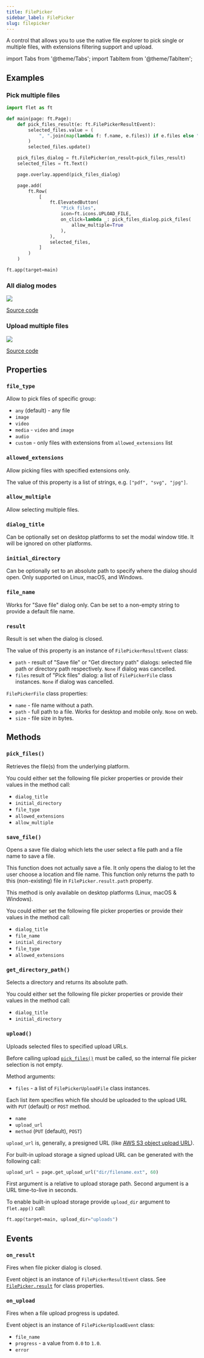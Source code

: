 ```yaml
---
title: FilePicker
sidebar_label: FilePicker
slug: filepicker
---
```


A control that allows you to use the native file explorer to pick single or multiple files, with extensions filtering support and upload.

import Tabs from '@theme/Tabs';
import TabItem from '@theme/TabItem';

## Examples

### Pick multiple files

<Tabs groupId="language">
  <TabItem value="python" label="Python" default>

```python
import flet as ft

def main(page: ft.Page):
    def pick_files_result(e: ft.FilePickerResultEvent):
        selected_files.value = (
            ", ".join(map(lambda f: f.name, e.files)) if e.files else "Cancelled!"
        )
        selected_files.update()

    pick_files_dialog = ft.FilePicker(on_result=pick_files_result)
    selected_files = ft.Text()

    page.overlay.append(pick_files_dialog)

    page.add(
        ft.Row(
            [
                ft.ElevatedButton(
                    "Pick files",
                    icon=ft.icons.UPLOAD_FILE,
                    on_click=lambda _: pick_files_dialog.pick_files(
                        allow_multiple=True
                    ),
                ),
                selected_files,
            ]
        )
    )

ft.app(target=main)
```
  </TabItem>
</Tabs>

### All dialog modes

<img src="/img/docs/controls/file-picker/file-picker-all-modes-demo.png" className="screenshot-70" />

[Source code](https://github.com/flet-dev/examples/blob/main/python/controls/file-picker/file-picker-all-modes.py)

### Upload multiple files

<img src="/img/docs/controls/file-picker/file-picker-multiple-uploads.png" className="screenshot-40" />

[Source code](https://github.com/flet-dev/examples/blob/main/python/controls/file-picker/file-picker-upload-progress.py)

## Properties

### `file_type`

Allow to pick files of specific group:

* `any` (default) - any file
* `image`
* `video`
* `media` - `video` and `image`
* `audio`
* `custom` - only files with extensions from `allowed_extensions` list

### `allowed_extensions`

Allow picking files with specified extensions only.

The value of this property is a list of strings, e.g. `["pdf", "svg", "jpg"]`.

### `allow_multiple`

Allow selecting multiple files.

### `dialog_title`

Can be optionally set on desktop platforms to set the modal window title. It will be ignored on other platforms.

### `initial_directory`

Can be optionally set to an absolute path to specify where the dialog should open. Only supported on Linux, macOS, and Windows.

### `file_name`

Works for "Save file" dialog only. Can be set to a non-empty string to provide a default file name.

### `result`

Result is set when the dialog is closed.

The value of this property is an instance of `FilePickerResultEvent` class:

* `path` - result of "Save file" or "Get directory path" dialogs: selected file path or directory path respectively. `None` if dialog was cancelled.
* `files` result of "Pick files" dialog: a list of `FilePickerFile` class instances. `None` if dialog was cancelled.

`FilePickerFile` class properties:

* `name` - file name without a path.
* `path` - full path to a file. Works for desktop and mobile only. `None` on web.
* `size` - file size in bytes.

## Methods

### `pick_files()`

Retrieves the file(s) from the underlying platform.

You could either set the following file picker properties or provide their values in the method call:

* `dialog_title`
* `initial_directory`
* `file_type`
* `allowed_extensions`
* `allow_multiple`

### `save_file()`

Opens a save file dialog which lets the user select a file path and a file name to save a file.

This function does not actually save a file. It only opens the dialog to let the user choose a location and file name. This function only returns the path to this (non-existing) file in `FilePicker.result.path` property.

This method is only available on desktop platforms (Linux, macOS & Windows).

You could either set the following file picker properties or provide their values in the method call:

* `dialog_title`
* `file_name`
* `initial_directory`
* `file_type`
* `allowed_extensions`

### `get_directory_path()`

Selects a directory and returns its absolute path.

You could either set the following file picker properties or provide their values in the method call:

* `dialog_title`
* `initial_directory`

### `upload()`

Uploads selected files to specified upload URLs.

Before calling upload [`pick_files()`](#pick_files) must be called, so the internal file picker selection is not empty.

Method arguments:

* `files` - a list of `FilePickerUploadFile` class instances.

Each list item specifies which file should be uploaded to the upload URL with `PUT` (default) or `POST` method.

* `name`
* `upload_url`
* `method` (`PUT` (default), `POST`)

`upload_url` is, generally, a presigned URL (like [AWS S3 object upload URL](https://docs.aws.amazon.com/AmazonS3/latest/userguide/PresignedUrlUploadObject.html)).

For built-in upload storage a signed upload URL can be generated with the following call:

```python
upload_url = page.get_upload_url("dir/filename.ext", 60)
```

First argument is a relative to upload storage path.
Second argument is a URL time-to-live in seconds.

To enable built-in upload storage provide `upload_dir` argument to `flet.app()` call:

```python
ft.app(target=main, upload_dir="uploads")
```

## Events

### `on_result`

Fires when file picker dialog is closed.

Event object is an instance of `FilePickerResultEvent` class. See [`FilePicker.result`](#result) for class properties.

### `on_upload`

Fires when a file upload progress is updated.

Event object is an instance of `FilePickerUploadEvent` class:

* `file_name`
* `progress` - a value from `0.0` to `1.0`.
* `error`